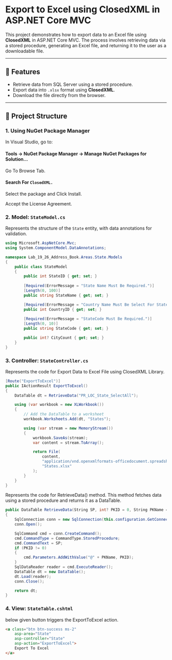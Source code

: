 # Export to Excel using ClosedXML in ASP.NET Core MVC

This project demonstrates how to export data to an Excel file using **ClosedXML** in ASP.NET Core MVC. The process involves retrieving data via a stored procedure, generating an Excel file, and returning it to the user as a downloadable file.

---

## 📌 Features
- Retrieve data from SQL Server using a stored procedure.
- Export data into `.xlsx` format using **ClosedXML**.
- Download the file directly from the browser.

---

## 📂 Project Structure

### **1. Using NuGet Package Manager**
In Visual Studio, go to:
#### Tools → NuGet Package Manager → Manage NuGet Packages for Solution...
Go To Browse Tab.

#### Search For `ClosedXML.`

Select the package and Click Install.

Accept the License Agreement.


### **2. Model: `StateModel.cs`**
Represents the structure of the `State` entity, with data annotations for validation.

```csharp
using Microsoft.AspNetCore.Mvc;
using System.ComponentModel.DataAnnotations;

namespace Lab_19_26_Address_Book.Areas.State.Models
{
    public class StateModel
    {
        public int StateID { get; set; }
        
        [Required(ErrorMessage = "State Name Must Be Required.")]
        [Length(0, 100)]
        public string StateName { get; set; }

        [Required(ErrorMessage = "Country Name Must Be Select For State.")]
        public int CountryID { get; set; }
        
        [Required(ErrorMessage = "StateCode Must Be Required.")]
        [Length(0, 10)]
        public string StateCode { get; set; }

        public int? CityCount { get; set; }
    }
}
```

### **3. Controller: `StateController.cs`**
Represents the code for Export Data to Excel File using ClosedXML Library.

```csharp
[Route("ExportToExcel")]
public IActionResult ExportToExcel()
{
    DataTable dt = RetrieveData("PR_LOC_State_SelectAll");

    using (var workbook = new XLWorkbook())
    {
        // Add the DataTable to a worksheet
        workbook.Worksheets.Add(dt, "States");

        using (var stream = new MemoryStream())
        {
            workbook.SaveAs(stream);
            var content = stream.ToArray();

            return File(
                content,
                "application/vnd.openxmlformats-officedocument.spreadsheetml.sheet",
                "States.xlsx"
            );
        }
    }
}
```

Represents the code for RetrieveData() method.
This method fetches data using a stored procedure and returns it as a DataTable.

```csharp
public DataTable RetrieveData(String SP, int? PKID = 0, String PKName = "")
{
    SqlConnection conn = new SqlConnection(this.configuration.GetConnectionString("myConnection"));
    conn.Open();

    SqlCommand cmd = conn.CreateCommand();
    cmd.CommandType = CommandType.StoredProcedure;
    cmd.CommandText = SP;
    if (PKID != 0)
    {
        cmd.Parameters.AddWithValue("@" + PKName, PKID);
    }
    SqlDataReader reader = cmd.ExecuteReader();
    DataTable dt = new DataTable();
    dt.Load(reader);
    conn.Close();

    return dt;
}
```

### **4. View: `StateTable.cshtml`**
below given button triggers the ExportToExcel action.

```html
<a class="btn btn-success ms-2"
    asp-area="State"
    asp-controller="State"
    asp-action="ExportToExcel">
    Export To Excel
</a>
```